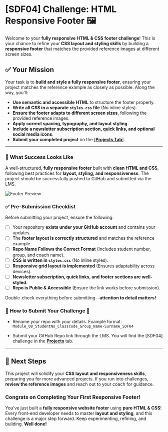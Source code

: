 # [SDF04] Challenge: HTML Responsive Footer 🖼️

Welcome to your **fully responsive HTML & CSS footer challenge**! This is your chance to refine your **CSS layout and styling skills** by building a **responsive footer** that matches the provided reference images at different screen sizes.  

## ✅ **Your Mission**  
Your task is to **build and style a fully responsive footer**, ensuring your project matches the reference example as closely as possible. Along the way, you’ll:  
- **Use semantic and accessible HTML** to structure the footer properly.  
- **Write all CSS in a separate `styles.css` file** (No inline styles).  
- **Ensure the footer adapts to different screen sizes**, following the provided reference images.  
- **Apply correct spacing, typography, and layout styling**.  
- **Include a newsletter subscription section, quick links, and optional social media icons**.  
- **Submit your completed project** on the [**[Projects Tab](https://learn.codespace.co.za/projects)**].  

---

### 🎯 **What Success Looks Like**  

A well-structured, **fully responsive footer** built with **clean HTML and CSS**, following best practices for **layout, styling, and responsiveness**. The project should be successfully pushed to GitHub and submitted via the LMS.  

![Footer Preview](Footer.png)  

### ✅ **Pre-Submission Checklist**  

Before submitting your project, ensure the following:  

- [ ] Your repository **exists under your GitHub account** and contains your updates.  
- [ ] The **footer layout is correctly structured** and matches the reference example.  
- [ ] **Repo Name Follows the Correct Format** (Includes student number, group, and coach name).  
- [ ] **CSS is written in `styles.css`** (No inline styles).  
- [ ] **Responsive grid layout is implemented** (Ensures adaptability across devices).  
- [ ] **Newsletter subscription, quick links, and footer sections are well-styled**.  
- [ ] **Repo is Public & Accessible** (Ensure the link works before submission).  

Double-check everything before submitting—**attention to detail matters!**  


### 🚨 **How to Submit Your Challenge** 🚨  

- Rename your repo with your details. Example format:  
  `Module_08_StudentNo_Classcode_Group_Name-Surname_SDF04`  

- Submit your GitHub Repo link through the LMS. You will find the [SDF04] challenge in the **[Projects](https://learn.codespace.co.za/projects)** tab.  

---

## 🚀 **Next Steps**  
This project will solidify your **CSS layout and responsiveness skills**, preparing you for more advanced projects. If you run into challenges, **review the reference images** and reach out to your coach for guidance.  

### **Congrats on Completing Your First Responsive Footer!**  

You’ve just built a **fully responsive website footer** using **pure HTML & CSS**! Every front-end developer needs to master **layout and styling**, and this challenge is a major step forward. Keep experimenting, refining, and building. **Well done!**